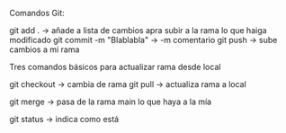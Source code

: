

Comandos Git:

git add . -> añade a lista de cambios apra subir a la rama lo que haiga modificado
git commit -m "Blablabla" -> -m comentario 
git push -> sube cambios a mi rama 

Tres comandos básicos para actualizar rama desde local

git checkout <rama> -> cambia de rama
git pull -> actualiza rama a local 

git merge <rama> -> pasa de la rama main lo que haya a la mía

git status -> indica como está
